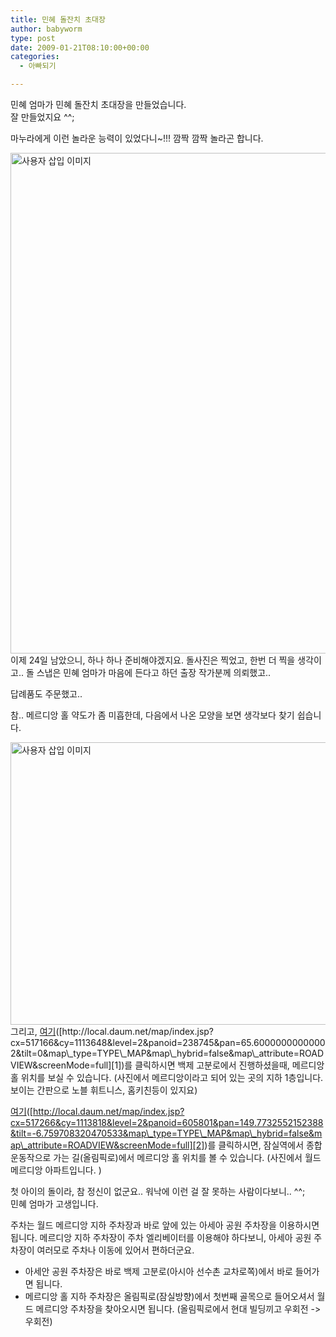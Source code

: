 ```yaml
---
title: 민혜 돌잔치 초대장
author: babyworm
type: post
date: 2009-01-21T08:10:00+00:00
categories:
  - 아빠되기

---
```

민혜 엄마가 민혜 돌잔치 초대장을 만들었습니다.  
잘 만들었지요 ^^;

마누라에게 이런 놀라운 능력이 있었다니~!!! 깜짝 깜짝 놀라곤 합니다. 

<img loading="lazy" decoding="async" src="https://i0.wp.com/babyworm.net/wordpress/wp-content/uploads/1/4976d8d866845DJ.jpg?resize=620%2C801" class="aligncenter" width="620" height="801" alt="사용자 삽입 이미지" data-recalc-dims="1" />  
이제 24일 남았으니, 하나 하나 준비해야겠지요. 돌사진은 찍었고, 한번 더 찍을 생각이고.. 돌 스냅은 민혜 엄마가 마음에 든다고 하던 출장 작가분께 의뢰했고.. 

답례품도 주문했고.. 

참.. 메르디앙 홀 약도가 좀 미흡한데, 다음에서 나온 모양을 보면 생각보다 찾기 쉽습니다. 

<img loading="lazy" decoding="async" src="https://i0.wp.com/babyworm.net/wordpress/wp-content/uploads/1/4976d989e8e3eCM.png?resize=620%2C452" class="aligncenter" width="620" height="452" alt="사용자 삽입 이미지" data-recalc-dims="1" />  
그리고, <A href="http://local.daum.net/map/index.jsp?cx=517166&cy=1113648&level=2&panoid=238745&pan=65.60000000000002&tilt=0&map\_type=TYPE\_MAP&map\_hybrid=false&map\_attribute=ROADVIEW&screenMode=full" target=_blank>여기</A>([http://local.daum.net/map/index.jsp?cx=517166&cy=1113648&level=2&panoid=238745&pan=65.60000000000002&tilt=0&map\_type=TYPE\_MAP&map\_hybrid=false&map\_attribute=ROADVIEW&screenMode=full][1])를 클릭하시면 백제 고분로에서 진행하셨을때, 메르디앙 홀 위치를 보실 수 있습니다.  
(사진에서 메르디앙이라고 되어 있는 곳의 지하 1층입니다. 보이는 간판으로 노블 휘트니스, 홈키친등이 있지요)

<A href="http://local.daum.net/map/index.jsp?cx=517266&cy=1113818&level=2&panoid=605801&pan=149.7732552152388&tilt=-6.759708320470533&map\_type=TYPE\_MAP&map\_hybrid=false&map\_attribute=ROADVIEW&screenMode=full" target=_blank>여기</A>([http://local.daum.net/map/index.jsp?cx=517266&cy=1113818&level=2&panoid=605801&pan=149.7732552152388&tilt=-6.759708320470533&map\_type=TYPE\_MAP&map\_hybrid=false&map\_attribute=ROADVIEW&screenMode=full][2])를 클릭하시면, 잠실역에서 종합 운동작으로 가는 길(올림픽로)에서 메르디앙 홀 위치를 볼 수 있습니다. (사진에서 월드 메르디앙 아파트입니다. )

첫 아이의 돌이라, 참 정신이 없군요.. 워낙에 이런 걸 잘 못하는 사람이다보니.. ^^;  
민혜 엄마가 고생입니다. 

주차는 월드 메르디앙 지하 주차장과 바로 앞에 있는 아세아 공원 주차장을 이용하시면 됩니다. 메르디앙 지하 주차장이 주차 엘리베이터를 이용해야 하다보니, 아세아 공원 주차장이 여러모로 주차나 이동에 있어서 편하더군요. 

* 아세안 공원 주차장은 바로 백제 고분로(아시아 선수촌 교차로쪽)에서 바로 들어가면 됩니다.  
* 메르디앙 홀 지하 주차장은 올림픽로(잠실방향)에서 첫번째 골목으로 들어오셔서 월드 메르디앙 주차장을 찾아오시면 됩니다. (올림픽로에서 현대 빌딩끼고 우회전 -> 우회전)

 [1]: http://local.daum.net/map/index.jsp?cx=517166&cy=1113648&level=2&panoid=238745&pan=65.60000000000002&tilt=0&map_type=TYPE_MAP&map_hybrid=false&map_attribute=ROADVIEW&screenMode=full
 [2]: http://local.daum.net/map/index.jsp?cx=517266&cy=1113818&level=2&panoid=605801&pan=149.7732552152388&tilt=-6.759708320470533&map_type=TYPE_MAP&map_hybrid=false&map_attribute=ROADVIEW&screenMode=full